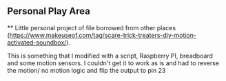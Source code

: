 ## Personal Play Area

** Little personal project of file borrowed from other places 
(https://www.makeuseof.com/tag/scare-trick-treaters-diy-motion-activated-soundbox/).  

This is something that I modified with a script, Raspberry PI, breadboard and 
some motion sensors. I couldn't get it to work as is and had to reverse the 
motion/ no motion logic and flip the output to pin 23


